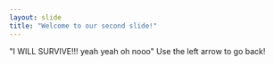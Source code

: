 ```yaml
---
layout: slide
title: "Welcome to our second slide!"
---
```

"I WILL SURVIVE!!! yeah yeah oh nooo"
Use the left arrow to go back!
